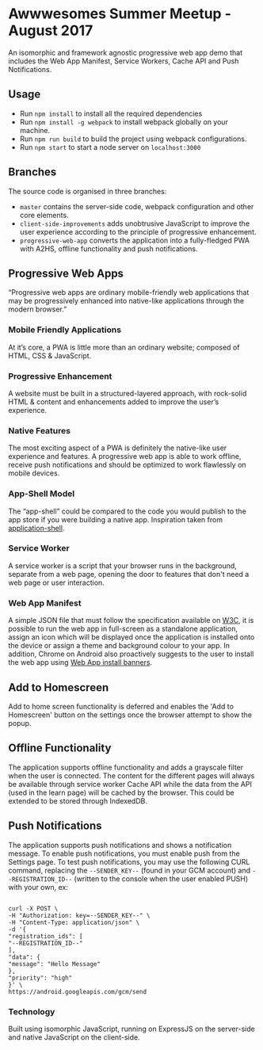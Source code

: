 # Awwwesomes Summer Meetup - August 2017
An isomorphic and framework agnostic progressive web app demo that includes the Web App Manifest, Service Workers, Cache API and Push Notifications.

## Usage
- Run `npm install` to install all the required dependencies
- Run `npm install -g webpack` to install webpack globally on your machine.
- Run `npm run build` to build the project using webpack configurations.
- Run `npm start` to start a node server on `localhost:3000`

## Branches
The source code is organised in three branches:
- `master` contains the server-side code, webpack configuration and other core elements.
- `client-side-improvements` adds unobtrusive JavaScript to improve the user experience according to the principle of progressive enhancement.
- `progressive-web-app` converts the application into a fully-fledged PWA with A2HS, offline functionality and push notifications.

## Progressive Web Apps
“Progressive web apps are ordinary mobile-friendly web applications that may be progressively enhanced into native-like applications through the modern browser.”

### Mobile Friendly Applications
At it’s core, a PWA is little more than an ordinary website; composed of HTML, CSS & JavaScript.

### Progressive Enhancement
A website must be built in a structured-layered approach, with rock-solid HTML & content and enhancements added to improve the user’s experience.

### Native Features
The most exciting aspect of a PWA is definitely the native-like user experience and features. A progressive web app is able to work offline, receive push notifications and should be optimized to work flawlessly on mobile devices.

### App-Shell Model
The “app-shell” could be compared to the code you would publish to the app store if you were building a native app. Inspiration taken from [application-shell](https://github.com/GoogleChrome/application-shell).

### Service Worker
A service worker is a script that your browser runs in the background, separate from a web page, opening the door to features that don't need a web page or user interaction.

### Web App Manifest
A simple JSON file that must follow the specification available on [W3C](https://w3c.github.io/manifest/"), it is possible to run the web app in full-screen as a standalone application, assign an icon which will be displayed once the application is installed onto the device or assign a theme and background colour to your app. In addition, Chrome on Android also proactively suggests to the user to install the web app using [Web App install banners](https://developers.google.com/web/updates/2015/03/increasing-engagement-with-app-install-banners-in-chrome-for-android).

## Add to Homescreen
Add to home screen functionality is deferred and enables the 'Add to Homescreen' button on the settings once the browser attempt to show the popup.

## Offline Functionality
The application supports offline functionality and adds a grayscale filter when the user is connected. The content for the different pages will always be available through service worker Cache API while the data from the API (used in the learn page) will be cached by the browser. This could be extended to be stored through IndexedDB.

## Push Notifications
The application supports push notifications and shows a notification message. To enable push notifications, you must enable push from the Settings page. To test push notifications, you may use the following CURL command, replacing the `--SENDER_KEY--` (found in your GCM account) and `--REGISTRATION_ID--` (written to the console when the user enabled PUSH) with your own, ex:
```

curl -X POST \
-H "Authorization: key=--SENDER_KEY--" \
-H "Content-Type: application/json" \
-d '{ 
"registration_ids": [
"--REGISTRATION_ID--"
], 
"data": { 
"message": "Hello Message"
},
"priority": "high"
}' \
https://android.googleapis.com/gcm/send
```

### Technology
Built using isomorphic JavaScript, running on ExpressJS on the server-side and native JavaScript on the client-side.

